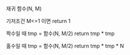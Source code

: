 재귀 함수(N, M)

기저조건
M<=1 이면 return 1

짝수일 때
tmp = 함수(N, M/2)
return tmp * tmp

홀수일 때
tmp = 함수(N, M/2)
return tmp * tmp * N